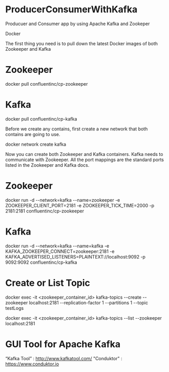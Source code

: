 # ProducerConsumerWithKafka
Producuer and Consumer app by using Apache Kafka and Zookeper

Docker

The first thing you need is to pull down the latest Docker images of both Zookeeper and Kafka

# Zookeeper
docker pull confluentinc/cp-zookeeper

# Kafka
docker pull confluentinc/cp-kafka

Before we create any contains, first create a new network that both contains are going to use.

docker network create kafka

Now you can create both Zookeeper and Kafka containers. Kafka needs to communicate with Zookeeper. 
All the port mappings are the standard ports listed in the Zookeeper and Kafka docs.

# Zookeeper
docker run -d --network=kafka --name=zookeeper -e ZOOKEEPER_CLIENT_PORT=2181 -e ZOOKEEPER_TICK_TIME=2000 -p 2181:2181  confluentinc/cp-zookeeper

# Kafka
docker run -d --network=kafka --name=kafka -e KAFKA_ZOOKEEPER_CONNECT=zookeeper:2181 -e KAFKA_ADVERTISED_LISTENERS=PLAINTEXT://localhost:9092 -p 9092:9092  confluentinc/cp-kafka

# Create or List Topic 

docker exec -it <zookeeper_container_id> kafka-topics --create --zookeeper localhost:2181 --replication-factor 1 --partitions 1 --topic testLogs

docker exec -it <zookeeper_container_id> kafka-topics --list --zookeeper localhost:2181 


# GUI Tool for Apache Kafka
“Kafka Tool” : http://www.kafkatool.com/
"Conduktor" : https://www.conduktor.io

